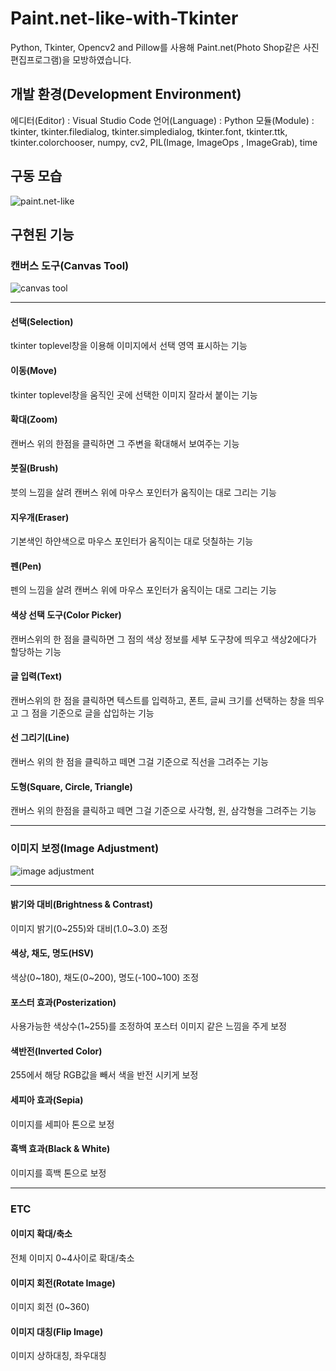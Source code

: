 <h1>Paint.net-like-with-Tkinter</h1>
Python, Tkinter, Opencv2 and Pillow를 사용해 Paint.net(Photo Shop같은 사진 편집프로그램)을 모방하였습니다.
<h2>개발 환경(Development Environment)</h2>
에디터(Editor) : Visual Studio Code
언어(Language) : Python
모듈(Module) : tkinter, tkinter.filedialog, tkinter.simpledialog, tkinter.font, tkinter.ttk, tkinter.colorchooser, numpy, cv2, PIL(Image, ImageOps , ImageGrab), time
<br>
<h2>구동 모습</h2>
<img src="https://user-images.githubusercontent.com/101073987/195247272-656c95c2-e46b-4737-a011-597c5f5ec16c.png" alt="paint.net-like">
<br>
<h2>구현된 기능</h2>
<h3>캔버스 도구(Canvas Tool)</h3>
<img src="https://user-images.githubusercontent.com/101073987/195246328-1cb3d5fc-ffec-4960-894c-24fd6870f2e9.png" alt="canvas tool">
<hr>
<h4>선택(Selection)</h4>
tkinter toplevel창을 이용해 이미지에서 선택 영역 표시하는 기능
<h4>이동(Move)</h4>
tkinter toplevel창을 움직인 곳에 선택한 이미지 잘라서 붙이는 기능
<h4>확대(Zoom)</h4>
캔버스 위의 한점을 클릭하면 그 주변을 확대해서 보여주는 기능
<h4>붓질(Brush)</h4>
붓의 느낌을 살려 캔버스 위에 마우스 포인터가 움직이는 대로 그리는 기능
<h4>지우개(Eraser)</h4>
기본색인 하얀색으로 마우스 포인터가 움직이는 대로 덧칠하는 기능
<h4>펜(Pen)</h4>
펜의 느낌을 살려 캔버스 위에 마우스 포인터가 움직이는 대로 그리는 기능
<h4>색상 선택 도구(Color Picker)</h4>
캔버스위의 한 점을 클릭하면 그 점의 색상 정보를 세부 도구창에 띄우고 색상2에다가 할당하는 기능
<h4>글 입력(Text)</h4>
캔버스위의 한 점을 클릭하면 텍스트를 입력하고, 폰트, 글씨 크기를 선택하는 창을 띄우고 그 점을 기준으로 글을 삽입하는 기능
<h4>선 그리기(Line)</h4>
캔버스 위의 한 점을 클릭하고 떼면 그걸 기준으로 직선을 그려주는 기능
<h4>도형(Square, Circle, Triangle)</h4>
캔버스 위의 한점을 클릭하고 떼면 그걸 기준으로 사각형, 원, 삼각형을 그려주는 기능
<hr>
<h3>이미지 보정(Image Adjustment)</h3>
<img src="https://user-images.githubusercontent.com/101073987/195246346-c5fcf519-4a2d-4fab-a100-3807450b9b1c.png" alt="image adjustment">
<hr>
<h4>밝기와 대비(Brightness & Contrast)</h4>
이미지 밝기(0~255)와 대비(1.0~3.0) 조정
<h4>색상, 채도, 명도(HSV)</h4>
색상(0~180), 채도(0~200), 명도(-100~100) 조정
<h4>포스터 효과(Posterization)</h4>
사용가능한 색상수(1~255)를 조정하여 포스터 이미지 같은 느낌을 주게 보정
<h4>색반전(Inverted Color)</h4>
255에서 해당 RGB값을 빼서 색을 반전 시키게 보정
<h4>세피아 효과(Sepia)</h4>
이미지를 세피아 톤으로 보정
<h4>흑백 효과(Black & White)</h4>
이미지를 흑백 톤으로 보정
<hr>
<h3>ETC</h3>
<h4>이미지 확대/축소</h4>
전체 이미지 0~4사이로 확대/축소
<h4>이미지 회전(Rotate Image)</h4>
이미지 회전 (0~360)
<h4>이미지 대칭(Flip Image)</h4>
이미지 상하대칭, 좌우대칭
